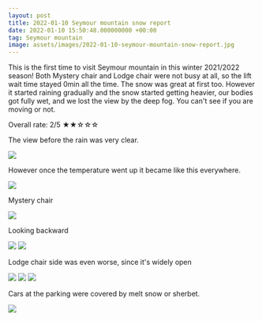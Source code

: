 ```yaml
---
layout: post
title: 2022-01-10 Seymour mountain snow report
date: 2022-01-10 15:50:48.000000000 +00:00
tag: Seymour mountain
image: assets/images/2022-01-10-seymour-mountain-snow-report.jpg
---
```


This is the first time to visit Seymour mountain in this winter 2021/2022 season! Both Mystery chair and Lodge chair were not busy at all, so the lift wait time stayed 0min all the time. The snow was great at first too. However it started raining gradually and the snow started getting heavier, our bodies got fully wet, and we lost the view by the deep fog. You can't see if you are moving or not.

Overall rate: 2/5 ★★☆☆☆

The view before the rain was very clear.

![](/assets/images/2022-01-10-before-rain.jpg)

However once the temperature went up it became like this everywhere.

![](/assets/images/2022-01-10-mystery.jpg)

Mystery chair

![](/assets/images/2022-01-10-mystery2.jpg)

Looking backward

![](/assets/images/2022-01-10-mystery3.jpg)
![](/assets/images/2022-01-10-mystery4.jpg)

Lodge chair side was even worse, since it's widely open

![](/assets/images/2022-01-10-lodge.jpg)
![](/assets/images/2022-01-10-lodge2.jpg)
![](/assets/images/2022-01-10-lodge3.jpg)

Cars at the parking were covered by melt snow or sherbet.

![](/assets/images/2022-01-10-shaabetto.jpg)
